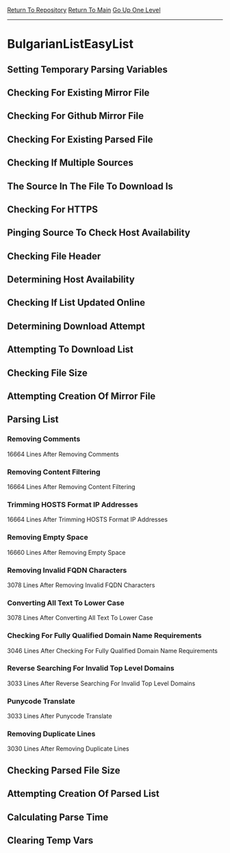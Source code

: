 [Return To Repository](https://github.com/bast69/piholeparser/)
[Return To Main](https://github.com/bast69/piholeparser/blob/master/RecentRunLogs/Mainlog.md)
[Go Up One Level](https://github.com/bast69/piholeparser/blob/master/RecentRunLogs/TopLevelScripts/30-Processing-External-Blacklists.md)
____________________________________
# BulgarianListEasyList
## Setting Temporary Parsing Variables
## Checking For Existing Mirror File
## Checking For Github Mirror File
## Checking For Existing Parsed File
## Checking If Multiple Sources
## The Source In The File To Download Is
## Checking For HTTPS
## Pinging Source To Check Host Availability
## Checking File Header
## Determining Host Availability
## Checking If List Updated Online
## Determining Download Attempt
## Attempting To Download List
## Checking File Size
## Attempting Creation Of Mirror File
## Parsing List
### Removing Comments
16664 Lines After Removing Comments
### Removing Content Filtering
16664 Lines After Removing Content Filtering
### Trimming HOSTS Format IP Addresses
16664 Lines After Trimming HOSTS Format IP Addresses
### Removing Empty Space
16660 Lines After Removing Empty Space
### Removing Invalid FQDN Characters
3078 Lines After Removing Invalid FQDN Characters
### Converting All Text To Lower Case
3078 Lines After Converting All Text To Lower Case
### Checking For Fully Qualified Domain Name Requirements
3046 Lines After Checking For Fully Qualified Domain Name Requirements
### Reverse Searching For Invalid Top Level Domains
3033 Lines After Reverse Searching For Invalid Top Level Domains
### Punycode Translate
3033 Lines After Punycode Translate
### Removing Duplicate Lines
3030 Lines After Removing Duplicate Lines
## Checking Parsed File Size
## Attempting Creation Of Parsed List
## Calculating Parse Time
## Clearing Temp Vars
